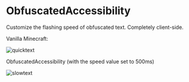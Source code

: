 # ObfuscatedAccessibility
 Customize the flashing speed of obfuscated text. Completely client-side.

Vanilla Minecraft:

![quicktext](https://github.com/Andrew6rant/ObfuscatedAccessibility/assets/57331134/4d409f3b-7cac-4442-b42e-1bef1aeb9eda)

ObfuscatedAccessibility (with the speed value set to 500ms)

![slowtext](https://github.com/Andrew6rant/ObfuscatedAccessibility/assets/57331134/42f9550b-1238-47ba-9d46-a758b47aa35d)
